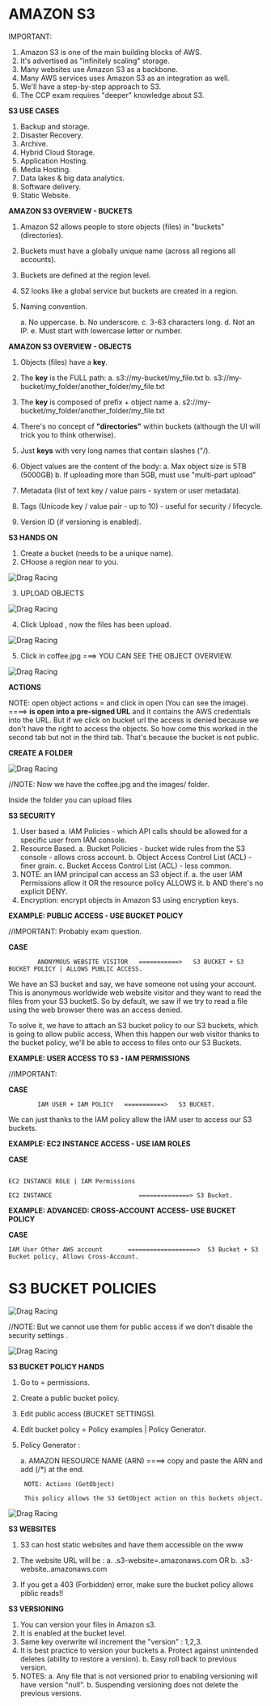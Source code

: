 # **AMAZON S3**

IMPORTANT:

1. Amazon S3 is one of the main building blocks of AWS.
2. It's advertised as "infinitely scaling" storage.
3. Many websites use Amazon S3 as a backbone.
4. Many AWS services uses Amazon S3 as an integration as well.
5. We'll have a step-by-step approach to S3.
6. The CCP exam requires "deeper" knowledge about S3.

**S3 USE CASES**

1. Backup and storage.
2. Disaster Recovery.
3. Archive.
4. Hybrid Cloud Storage.
5. Application Hosting.
6. Media Hosting.
7. Data lakes & big data analytics.
8. Software delivery.
9. Static Website.

**AMAZON S3 OVERVIEW - BUCKETS**

1. Amazon S2 allows people to store objects (files) in "buckets" (directories).
2. Buckets must have a globally unique name (across all regions all accounts).
3. Buckets are defined at the region level.
4. S2 looks like a global service but buckets are created in a region.
5. Naming convention.

   a. No uppercase.
   b. No underscore.
   c. 3-63 characters long.
   d. Not an IP.
   e. Must start with lowercase letter or number.

**AMAZON S3 OVERVIEW - OBJECTS**

1. Objects (files) have a **key**.
2. The **key** is the FULL path:
   a. s3://my-bucket/my_file.txt
   b. s3://my-bucket/my_folder/another_folder/my_file.txt

3. The **key** is composed of prefix + object name
   a. s2://my-bucket/my_folder/another_folder/my_file.txt
4. There's no concept of **"directories"** within buckets (although the UI will trick you to think otherwise).
5. Just **keys** with very long names that contain slashes ("/).

6. Object values are the content of the body:
   a. Max object size is 5TB (5000GB)
   b. If uploading more than 5GB, must use "multi-part upload"

7. Metadata (list of text key / value pairs - system or user metadata).
8. Tags (Unicode key / value pair - up to 10) - useful for security / lifecycle.
9. Version ID (if versioning is enabled).

**S3 HANDS ON**

1. Create a bucket (needs to be a unique name).
2. CHoose a region near to you.

![Drag Racing](images/S3_CREATE.png)

3. UPLOAD OBJECTS

![Drag Racing](images/S3_UPLOAD.png)

4. Click Upload , now the files has been upload.

![Drag Racing](images/S3_UPLOAD_END.png)

5. Click in coffee.jpg ===> YOU CAN SEE THE OBJECT OVERVIEW.

![Drag Racing](images/S3_OBJECTOVERVIEW.png)

**ACTIONS**

NOTE: open object actions = and click in open (You can see the image). ====> **is open into a pre-signed URL** and it contains
the AWS credentials into the URL.
But if we click on bucket url the access is denied because we don't have the right to access the objects. So how come this worked in the second tab but not in the third tab. That's because the bucket is not public.

**CREATE A FOLDER**

![Drag Racing](images/S3_CREATEFOLDER.png)

//NOTE: Now we have the coffee.jpg and the images/ folder.

Inside the folder you can upload files

**S3 SECURITY**

1. User based
   a. IAM Policies - which API calls should be allowed for a specific user from IAM console.
2. Resource Based.
   a. Bucket Policies - bucket wide rules from the S3 console - allows cross account.
   b. Object Access Control List (ACL) - finer grain.
   c. Bucket Access Control List (ACL) - less common.
3. NOTE: an IAM principal can access an S3 object if.
   a. the user IAM Permissions allow it OR the resource policy ALLOWS it.
   b AND there's no explicit DENY.
4. Encryption: encrypt objects in Amazon S3 using encryption keys.

**EXAMPLE: PUBLIC ACCESS - USE BUCKET POLICY**

//IMPORTANT: Probably exam question.

**CASE**

```
        ANONYMOUS WEBSITE VISITOR   ===========>   S3 BUCKET + S3 BUCKET POLICY | ALLOWS PUBLIC ACCESS.
```

We have an S3 bucket and say, we have someone not using your account.
This is anonymous worldwide web website visitor and they want to read the files from your S3 bucketS.
So by default, we saw if we try to read a file using the web browser there was an access denied.

To solve it, we have to attach an S3 bucket policy to our S3 buckets, which is going to allow public access, When this happen our web visitor thanks to the bucket policy, we'll be able to access to files onto our S3 Buckets.

**EXAMPLE: USER ACCESS TO S3 - IAM PERMISSIONS**

//IMPORTANT:

**CASE**

```
        IAM USER + IAM POLICY   ===========>   S3 BUCKET.
```

We can just thanks to the IAM policy allow the IAM user to access our S3 buckets.

**EXAMPLE: EC2 INSTANCE ACCESS - USE IAM ROLES**

**CASE**

```

EC2 INSTANCE ROLE | IAM Permissions

EC2 INSTANCE                        ==============> S3 Bucket.

```

**EXAMPLE: ADVANCED: CROSS-ACCOUNT ACCESS- USE BUCKET POLICY**

**CASE**

```
IAM User Other AWS account       ===================>  S3 Bucket + S3 Bucket policy, Allows Cross-Account.

```

# **S3 BUCKET POLICIES**

![Drag Racing](images/S3_BUCKET_POLICIES.png)

//NOTE: But we cannot use them for public access if we don't disable the security settings .

![Drag Racing](images/S3_BLOCK_PUBLIC_ACCESS.png)

**S3 BUCKET POLICY HANDS**

1.  Go to = permissions.
2.  Create a public bucket policy.
3.  Edit public access (BUCKET SETTINGS).
4.  Edit bucket policy = Policy examples | Policy Generator.
5.  Policy Generator :

    a. AMAZON RESOURCE NAME (ARN) ====> copy and paste the ARN and add (/\*) at the end.

         NOTE: Actions (GetObject)

         This policy allows the S3 GetObject action on this buckets object.

![Drag Racing](images/S3POLICY.png)

**S3 WEBSITES**

1. S3 can host static websites and have them accessible on the www
2. The website URL will be :
   a. <bucket-name>.s3-website=<AWS-region>.amazonaws.com
   OR
   b. <bucket-name>.s3-website.<AWS-region>.amazonaws.com

3. If you get a 403 (Forbidden) error, make sure the bucket policy allows piblic reads!!

**S3 VERSIONING**

1. You can version your files in Amazon s3.
2. It is enabled at the bucket level.
3. Same key overwrite wil increment the "version" : 1,2,3.
4. It is best practice to version your buckets
   a. Protect against unintended deletes (ability to restore a version).
   b. Easy roll back to previous version.
5. NOTES:
   a. Any file that is not versioned prior to enabling versioning will have version "null".
   b. Suspending versioning does not delete the previous versions.
